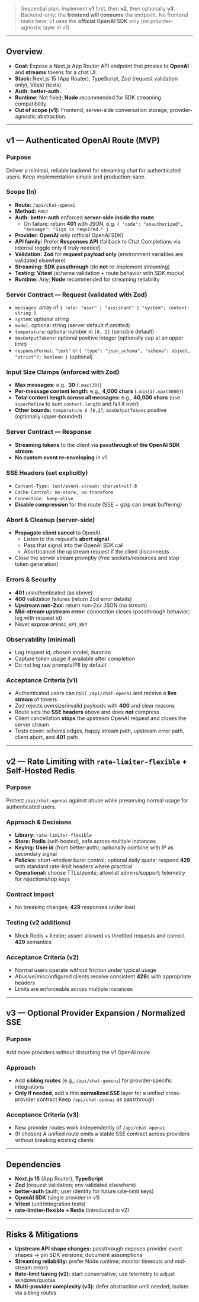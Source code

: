 > Sequential plan. Implement **v1** first, then **v2**, then optionally **v3**.
> Backend-only; the **frontend will consume** the endpoint. No frontend tasks
> here. v1 uses the **official OpenAI SDK** only (no provider-agnostic layer in
> v1).

---

## Overview

- **Goal:** Expose a Next.js App Router API endpoint that proxies to **OpenAI**
  and **streams** tokens for a chat UI.
- **Stack:** Next.js 15 (App Router), TypeScript, Zod (request validation only),
  Vitest (tests).
- **Auth:** **better-auth**.
- **Runtime:** Not fixed; **Node** recommended for SDK streaming compatibility.
- **Out of scope (v1):** Frontend, server-side conversation storage,
  provider-agnostic abstraction.

---

## v1 — Authenticated OpenAI Route (MVP)

### Purpose

Deliver a minimal, reliable backend for streaming chat for authenticated users.
Keep implementation simple and production-sane.

### Scope (In)

- **Route:** `/api/chat-openai`
- **Method:** `POST`
- **Auth:** **better-auth** enforced **server-side inside the route**
  - On failure: return **401** with JSON, e.g.
    `{ "code": "unauthorized", "message": "Sign in required." }`
- **Provider:** **OpenAI** only (official OpenAI SDK)
- **API family:** Prefer **Responses API** (fallback to Chat Completions via
  internal toggle only if truly needed)
- **Validation:** **Zod** for **request payload only** (environment variables
  are validated elsewhere)
- **Streaming:** **SDK passthrough** (do **not** re-implement streaming)
- **Testing:** **Vitest** (schema validation + route behavior with SDK mocks)
- **Runtime:** Any; **Node** recommended for streaming reliability

### Server Contract — Request (validated with Zod)

- `messages`: array of
  `{ role: "user" | "assistant" | "system"; content: string }`
- `system`: optional string
- `model`: optional string (server default if omitted)
- `temperature`: optional number in `[0, 2]` (sensible default)
- `maxOutputTokens`: optional positive integer (optionally cap at an upper
  limit)
- `responseFormat`: `"text"` or
  `{ "type": "json_schema", "schema": object, "strict"?: boolean }` (optional)

### Input Size Clamps (enforced with Zod)

- **Max messages:** e.g., **30** (`.max(30)`)
- **Per-message content length:** e.g., **4,000 chars** (`.min(1).max(4000)`)
- **Total content length across all messages:** e.g., **40,000 chars** (use
  `superRefine` to sum `content.length` and fail if over)
- **Other bounds:** `temperature ∈ [0,2]`; `maxOutputTokens` positive
  (optionally upper-bounded)

### Server Contract — Response

- **Streaming tokens** to the client via **passthrough of the OpenAI SDK
  stream**
- **No custom event re-enveloping** in v1

### SSE Headers (set explicitly)

- `Content-Type: text/event-stream; charset=utf-8`
- `Cache-Control: no-store, no-transform`
- `Connection: keep-alive`
- **Disable compression** for this route (SSE + gzip can break buffering)

### Abort & Cleanup (server-side)

- **Propagate client cancel** to OpenAI:
  - Listen to the request’s **abort signal**
  - Pass that signal into the OpenAI SDK call
  - Abort/cancel the upstream request if the client disconnects
- Close the server stream promptly (free sockets/resources and stop token
  generation)

### Errors & Security

- **401** unauthenticated (as above)
- **400** validation failures (return Zod error details)
- **Upstream non-2xx:** return non-2xx JSON (no stream)
- **Mid-stream upstream error:** connection closes (passthrough behavior; log
  with request id)
- Never expose `OPENAI_API_KEY`

### Observability (minimal)

- Log request id, chosen model, duration
- Capture token usage if available after completion
- Do not log raw prompts/PII by default

### Acceptance Criteria (v1)

- Authenticated users can `POST /api/chat-openai` and receive a **live stream**
  of tokens
- Zod rejects oversize/invalid payloads with **400** and clear reasons
- Route sets the **SSE headers** above and does **not** compress
- Client cancellation **stops** the upstream OpenAI request and closes the
  server stream
- Tests cover: schema edges, happy stream path, upstream error path, client
  abort, and **401** path

---

## v2 — Rate Limiting with `rate-limiter-flexible` + Self-Hosted Redis

### Purpose

Protect `/api/chat-openai` against abuse while preserving normal usage for
authenticated users.

### Approach & Decisions

- **Library:** `rate-limiter-flexible`
- **Store:** **Redis** (self-hosted), safe across multiple instances
- **Keying:** **User id** (from better-auth); optionally combine with IP as
  secondary signal
- **Policies:** short-window burst control; optional daily quota; respond
  **429** with standard rate-limit headers where practical
- **Operational:** choose TTLs/points; allowlist admins/support; telemetry for
  rejections/top keys

### Contract Impact

- No breaking changes; **429** responses under load

### Testing (v2 additions)

- Mock Redis + limiter; assert allowed vs throttled requests and correct **429**
  semantics

### Acceptance Criteria (v2)

- Normal users operate without friction under typical usage
- Abusive/misconfigured clients receive consistent **429**s with appropriate
  headers
- Limits are enforceable across multiple instances

---

## v3 — Optional Provider Expansion / Normalized SSE

### Purpose

Add more providers without disturbing the v1 OpenAI route.

### Approach

- Add **sibling routes** (e.g., `/api/chat-gemini`) for provider-specific
  integrations
- **Only if needed**, add a thin **normalized SSE** layer for a unified
  cross-provider contract Keep `/api/chat-openai` as passthrough

### Acceptance Criteria (v3)

- New provider routes work independently of `/api/chat-openai`
- (If chosen) A unified route emits a stable SSE contract across providers
  without breaking existing clients

---

## Dependencies

- **Next.js 15** (App Router), **TypeScript**
- **Zod** (request validation; env validated elsewhere)
- **better-auth** (auth; user identity for future rate-limit keys)
- **OpenAI SDK** (single provider in v1)
- **Vitest** (unit/integration tests)
- **rate-limiter-flexible + Redis** (introduced in v2)

---

## Risks & Mitigations

- **Upstream API shape changes:** passthrough exposes provider event shapes →
  pin SDK versions; document assumptions
- **Streaming reliability:** prefer Node runtime; monitor timeouts and
  mid-stream errors
- **Rate-limit tuning (v2):** start conservative; use telemetry to adjust
  windows/quotas
- **Multi-provider complexity (v3):** defer abstraction until needed; isolate
  via sibling routes
